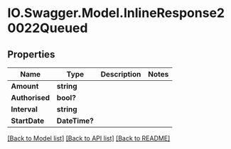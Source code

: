 # IO.Swagger.Model.InlineResponse20022Queued
## Properties

Name | Type | Description | Notes
------------ | ------------- | ------------- | -------------
**Amount** | **string** |  | 
**Authorised** | **bool?** |  | 
**Interval** | **string** |  | 
**StartDate** | **DateTime?** |  | 

[[Back to Model list]](../README.md#documentation-for-models) [[Back to API list]](../README.md#documentation-for-api-endpoints) [[Back to README]](../README.md)

